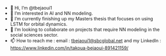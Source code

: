 - 👋 Hi, I’m @tbejaoui1
- 👀 I’m interested in AI and NN modeling.
- 🌱 I’m currently finishing up my Masters thesis that focuses on using LSTM for orbital dynamics.
- 💞️ I’m looking to collaborate on projects that require NN modeling in the social sciences sector.
- 📫 How to reach me : email : tbejaoui1@sbcglobal.net and my LinkedIn : https://www.linkedin.com/in/takoua-bejaoui-891421159/


<!---
tbejaoui1/tbejaoui1 is a ✨ special ✨ repository because its `README.md` (this file) appears on your GitHub profile.
You can click the Preview link to take a look at your changes.
--->
